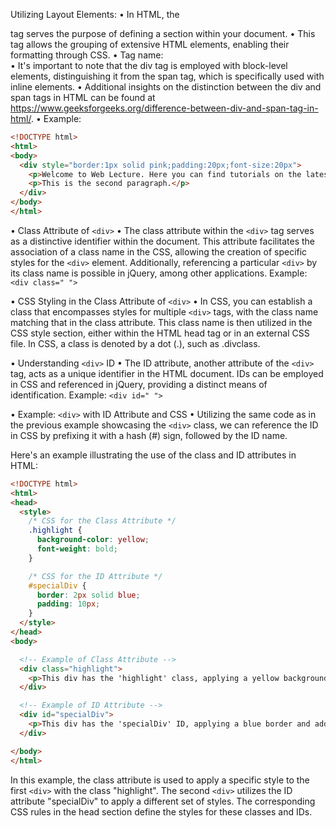 Utilizing Layout Elements:
• In HTML, the <div> tag serves the purpose of defining a section within your document.
• This tag allows the grouping of extensive HTML elements, enabling their formatting through CSS.
• Tag name: <div> </div>
• It's important to note that the div tag is employed with block-level elements, distinguishing it from the span tag, which is specifically used with inline elements.
• Additional insights on the distinction between the div and span tags in HTML can be found at https://www.geeksforgeeks.org/difference-between-div-and-span-tag-in-html/.
• Example:
```html
<!DOCTYPE html>
<html>
<body>
  <div style="border:1px solid pink;padding:20px;font-size:20px">
    <p>Welcome to Web Lecture. Here you can find tutorials on the latest technologies.</p>
    <p>This is the second paragraph.</p>
  </div>
</body>
</html>
```

• Class Attribute of `<div>`
• The class attribute within the `<div>` tag serves as a distinctive identifier within the document. This attribute facilitates the association of a class name in the CSS, allowing the creation of specific styles for the `<div>` element. Additionally, referencing a particular `<div>` by its class name is possible in jQuery, among other applications. Example: `<div class=" ">`

• CSS Styling in the Class Attribute of `<div>`
• In CSS, you can establish a class that encompasses styles for multiple `<div>` tags, with the class name matching that in the class attribute. This class name is then utilized in the CSS style section, either within the HTML head tag or in an external CSS file. In CSS, a class is denoted by a dot (.), such as .divclass.

• Understanding `<div>` ID
• The ID attribute, another attribute of the `<div>` tag, acts as a unique identifier in the HTML document. IDs can be employed in CSS and referenced in jQuery, providing a distinct means of identification. Example: `<div id=" ">`

• Example: `<div>` with ID Attribute and CSS
• Utilizing the same code as in the previous example showcasing the `<div>` class, we can reference the ID in CSS by prefixing it with a hash (#) sign, followed by the ID name.

Here's an example illustrating the use of the class and ID attributes in HTML:

```html
<!DOCTYPE html>
<html>
<head>
  <style>
    /* CSS for the Class Attribute */
    .highlight {
      background-color: yellow;
      font-weight: bold;
    }

    /* CSS for the ID Attribute */
    #specialDiv {
      border: 2px solid blue;
      padding: 10px;
    }
  </style>
</head>
<body>

  <!-- Example of Class Attribute -->
  <div class="highlight">
    <p>This div has the 'highlight' class, applying a yellow background and bold text.</p>
  </div>

  <!-- Example of ID Attribute -->
  <div id="specialDiv">
    <p>This div has the 'specialDiv' ID, applying a blue border and additional padding.</p>
  </div>

</body>
</html>
```

In this example, the class attribute is used to apply a specific style to the first `<div>` with the class "highlight". The second `<div>` utilizes the ID attribute "specialDiv" to apply a different set of styles. The corresponding CSS rules in the head section define the styles for these classes and IDs.
